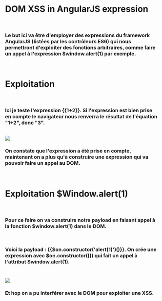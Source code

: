 <h1>DOM XSS in AngularJS expression</h1><br/>
<h3>Le but ici va être d'employer des expressions du framework AngularJS (listées par les contrôleurs ES6) qui nous permettront d'exploiter des fonctions arbitraires, comme faire un appel à l'expression $window.alert(1) par exemple.</h3><br/>
<h1>Exploitation</h1><br/>
<h3>Ici je teste l'expression {{1+2}}. Si l'expression est bien prise en compte le navigateur nous renverra le résultat de l'équation "1+2", donc "3".</h3><br/>
<img src="https://image.noelshack.com/fichiers/2020/43/7/1603582102-ezgif-com-gif-maker.gif"/><br/>
<h3>On constate que l'expression a été prise en compte, maintenant on a plus qu'à construire une expression qui va pouvoir faire un appel au DOM.</h3><br/>
<h1>Exploitation $Window.alert(1)</h1><br/>
<h3>Pour ce faire on va construire notre payload en faisant appel à la fonction $window.alert(1) dans le DOM.</h3><br/>
<h3>Voici la payload : {{$on.constructor('alert(1)')()}}. On crée une expression avec $on.constructor()() qui fait un appel à l'attribut $window.alert(1).<h3><br/>
<img src="https://media.discordapp.net/attachments/742814768233971763/769710554063175720/ezgif.com-gif-maker_2.gif"/><br/>
<h3>Et hop on a pu interférer avec le DOM pour exploiter une XSS.</h3>
